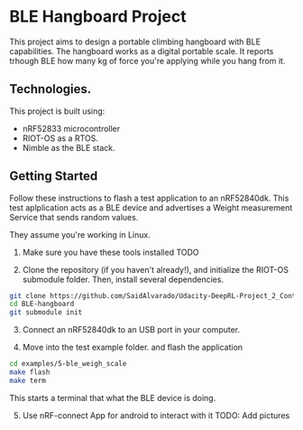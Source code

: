 # BLE Hangboard Project

This project aims to design a portable climbing hangboard with BLE capabilities.
The hangboard works as a digital portable scale. It reports trhough BLE how many kg of force you're applying while you hang from it.


## Technologies.

This project is built using:
- nRF52833 microcontroller
- RIOT-OS as a RTOS.
- Nimble as the BLE stack.

## Getting Started

Follow these instructions to flash a test application to an nRF52840dk. This test aplplication acts as a BLE device and advertises a Weight measurement Service that sends random values.

They assume you're working in Linux.

1. Make sure you have these tools installed TODO

2. Clone the repository (if you haven't already!), and initialize the RIOT-OS submodule folder.  Then, install several dependencies.
```bash
git clone https://github.com/SaidAlvarado/Udacity-DeepRL-Project_2_Continuous_Control.git
cd BLE-hangboard
git submodule init
```

3. Connect an nRF52840dk to an USB port in your computer.

4. Move into the test example folder. and flash the application
```bash
cd examples/5-ble_weigh_scale
make flash
make term
```

This starts a terminal that what the BLE device is doing.

5. Use nRF-connect App for android to interact with it TODO: Add pictures


